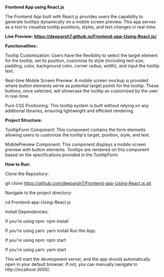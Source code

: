**Frontend App using React.js** 

The Frontend App built with React.js provides users the capability to generate tooltips dynamically on a mobile screen preview. This app serves as a tool to visualize tooltip positions, styles, and text changes in real-time.

**Live Preview: https://deeparsh7.github.io/Frontend-app-Using-React.js/**

**Functionalities:**

Tooltip Customization: Users have the flexibility to select the target element for the tooltip, set its position, customize its style (including text size, padding, color, background color, corner radius, width), and input the tooltip text.

Real-time Mobile Screen Preview: A mobile screen mockup is provided where button elements serve as potential target points for the tooltip. These buttons, once selected, will showcase the tooltip as customized by the user in real-time.

Pure CSS Positioning: This tooltip system is built without relying on any additional libraries, ensuring lightweight and efficient rendering.

**Project Structure:**

TooltipForm Component: This component contains the form elements allowing users to customize the tooltip's target, position, style, and text.

MobilePreview Component: This component displays a mobile screen preview with button elements. Tooltips are rendered on this component based on the specifications provided in the TooltipForm.

**How to Run:**

Clone the Repository:

git clone https://github.com/deeparsh7/Frontend-app-Using-React.js.git

Navigate to the project directory:

cd Frontend-app-Using-React.js

Install Dependencies:

If you're using npm:
npm install

If you're using yarn:
yarn install
Run the App:

If you're using npm:
npm start

If you're using yarn:
yarn start

This will start the development server, and the app should automatically open in your default browser.
 If not, you can manually navigate to http://localhost:3000/.
